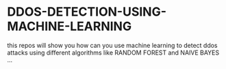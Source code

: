 # DDOS-DETECTION-USING-MACHINE-LEARNING
this repos will show you how can you use machine learning to detect ddos attacks using different algorithms like RANDOM FOREST and NAIVE BAYES ... 
